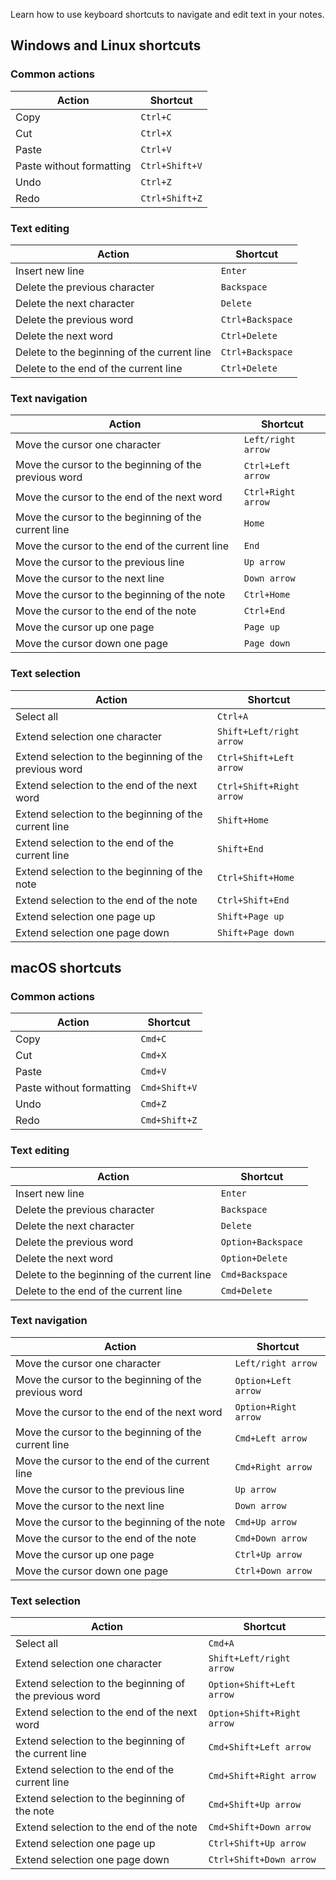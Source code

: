 Learn how to use keyboard shortcuts to navigate and edit text in your notes.

## Windows and Linux shortcuts

### Common actions

| Action | Shortcut |
|-|-|
| Copy | `Ctrl+C` |
| Cut | `Ctrl+X` |
| Paste | `Ctrl+V` |
| Paste without formatting | `Ctrl+Shift+V` |
| Undo | `Ctrl+Z` |
| Redo | `Ctrl+Shift+Z` |

### Text editing

| Action | Shortcut |
|-|-|
| Insert new line| `Enter` |
| Delete the previous character | `Backspace` |
| Delete the next character | `Delete` |
| Delete the previous word | `Ctrl+Backspace` |
| Delete the next word | `Ctrl+Delete` |
| Delete to the beginning of the current line | `Ctrl+Backspace` |
| Delete to the end of the current line | `Ctrl+Delete` |

### Text navigation

| Action | Shortcut |
|-|-|
| Move the cursor one character | `Left/right arrow` |
| Move the cursor to the beginning of the previous word | `Ctrl+Left arrow` |
| Move the cursor to the end of the next word | `Ctrl+Right arrow` |
| Move the cursor to the beginning of the current line | `Home` |
| Move the cursor to the end of the current line | `End` |
| Move the cursor to the previous line | `Up arrow` |
| Move the cursor to the next line | `Down arrow` |
| Move the cursor to the beginning of the note | `Ctrl+Home` |
| Move the cursor to the end of the note | `Ctrl+End` |
| Move the cursor up one page | `Page up` |
| Move the cursor down one page | `Page down` |

### Text selection

| Action | Shortcut |
|-|-|
| Select all | `Ctrl+A` |
| Extend selection one character | `Shift+Left/right arrow` |
| Extend selection to the beginning of the previous word | `Ctrl+Shift+Left arrow` |
| Extend selection to the end of the next word | `Ctrl+Shift+Right arrow` |
| Extend selection to the beginning of the current line | `Shift+Home` |
| Extend selection to the end of the current line | `Shift+End` |
| Extend selection to the beginning of the note | `Ctrl+Shift+Home` |
| Extend selection to the end of the note | `Ctrl+Shift+End` |
| Extend selection one page up | `Shift+Page up` |
| Extend selection one page down | `Shift+Page down` |

## macOS shortcuts

### Common actions

| Action | Shortcut |
|-|-|
| Copy | `Cmd+C` |
| Cut | `Cmd+X` |
| Paste | `Cmd+V` |
| Paste without formatting | `Cmd+Shift+V` |
| Undo | `Cmd+Z` |
| Redo | `Cmd+Shift+Z` |

### Text editing

| Action | Shortcut |
|-|-|
| Insert new line| `Enter` |
| Delete the previous character | `Backspace` |
| Delete the next character | `Delete` |
| Delete the previous word | `Option+Backspace` |
| Delete the next word | `Option+Delete` |
| Delete to the beginning of the current line | `Cmd+Backspace` |
| Delete to the end of the current line | `Cmd+Delete` |

### Text navigation

| Action | Shortcut |
|-|-|
| Move the cursor one character | `Left/right arrow` |
| Move the cursor to the beginning of the previous word | `Option+Left arrow` |
| Move the cursor to the end of the next word | `Option+Right arrow` |
| Move the cursor to the beginning of the current line | `Cmd+Left arrow` |
| Move the cursor to the end of the current line | `Cmd+Right arrow` |
| Move the cursor to the previous line | `Up arrow` |
| Move the cursor to the next line | `Down arrow` |
| Move the cursor to the beginning of the note | `Cmd+Up arrow` |
| Move the cursor to the end of the note | `Cmd+Down arrow` |
| Move the cursor up one page | `Ctrl+Up arrow` |
| Move the cursor down one page | `Ctrl+Down arrow` |

### Text selection

| Action | Shortcut |
|-|-|
| Select all | `Cmd+A` |
| Extend selection one character | `Shift+Left/right arrow` |
| Extend selection to the beginning of the previous word | `Option+Shift+Left arrow` |
| Extend selection to the end of the next word | `Option+Shift+Right arrow` |
| Extend selection to the beginning of the current line | `Cmd+Shift+Left arrow` |
| Extend selection to the end of the current line | `Cmd+Shift+Right arrow` |
| Extend selection to the beginning of the note | `Cmd+Shift+Up arrow` |
| Extend selection to the end of the note | `Cmd+Shift+Down arrow` |
| Extend selection one page up | `Ctrl+Shift+Up arrow` |
| Extend selection one page down | `Ctrl+Shift+Down arrow` |